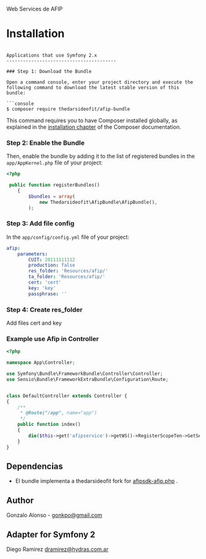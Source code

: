 Web Services de AFIP

Installation
============

```

Applications that use Symfony 2.x
----------------------------------------

### Step 1: Download the Bundle

Open a command console, enter your project directory and execute the
following command to download the latest stable version of this bundle:

```console
$ composer require thedarsideofit/afip-bundle
```

This command requires you to have Composer installed globally, as explained
in the [installation chapter](https://getcomposer.org/doc/00-intro.md)
of the Composer documentation.

### Step 2: Enable the Bundle

Then, enable the bundle by adding it to the list of registered bundles
in the `app/AppKernel.php` file of your project:

```php
<?php

 public function registerBundles()
    {
        $bundles = array(
            new Thedarsideofit\AfipBundle\AfipBundle(),
        );

```

### Step 3: Add file config

In the `app/config/config.yml` file of your project:

```yaml
afip:
    parameters:
        CUIT: 20111111112
        production: false
        res_folder: 'Resources/afip/'
        ta_folder: 'Resources/afip/'
        cert: 'cert'
        key: 'key'
        passphrase: ''


```

### Step 4: Create res_folder

Add files cert and key

### Example use Afip in Controller
```php
<?php

namespace App\Controller;

use Symfony\Bundle\FrameworkBundle\Controller\Controller;
use Sensio\Bundle\FrameworkExtraBundle\Configuration\Route;


class DefaultController extends Controller {
{
    /**
     * @Route("/app", name="app")
     */
    public function index()
    {
        die($this->get('afipservice')->getWS()->RegisterScopeTen->GetServerStatus());
    }
}

```

## Dependencias
- El bundle implementa a thedarsideofit fork for [afipsdk-afip.php](https://github.com/thedarsideofit/afip.php) .

## Author
Gonzalo Alonso - gonkpo@gmail.com

## Adapter for Symfony 2 
Diego Ramirez dramirez@hydras.com.ar 
